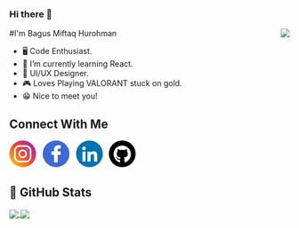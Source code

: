 ### Hi there 👋
#I'm Bagus Miftaq Hurohman  <img align="right" src="/icon/id.png">



* 🖥 Code Enthusiast.
* 🌱 I’m currently learning React.
* 🎨 UI/UX Designer.
* 🎮 Loves Playing VALORANT stuck on gold.
* 😁 Nice to meet you!


## Connect With Me

[![Instagram](https://raw.githubusercontent.com/santoadji21/santoadji21/master/icon/instagram.png)](https://www.instagram.com/bagus_miftaq/) &nbsp;
[![Facebook](https://raw.githubusercontent.com/santoadji21/santoadji21/master/icon/facebook.png)](https://www.facebook.com/BagusMiftaq/) &nbsp;
[![LinkedIn](https://raw.githubusercontent.com/santoadji21/santoadji21/master/icon/linkedin.png)](https://id.linkedin.com/in/bagus-miftaq-hurohman) &nbsp;
[![Github](https://raw.githubusercontent.com/santoadji21/santoadji21/master/icon/github.png)](https://github.com/santoadji21) &nbsp;

## 🚀 GitHub Stats

<a href="https://github.com/BagusMiftaq">
  <img height="180em" align="center" src="https://github-readme-stats.vercel.app/api?username=BagusMiftaq&show_icons=true&theme=tokyonight&hide_border=true&count_private=true&include_all_commits=true" />
</a>
<a href="https://github.com/BagusMiftaq">
  <img height="180em" align="center" src="https://github-readme-stats.vercel.app/api/top-langs/?username=BagusMiftaq&layout=compact&theme=tokyonight&hide_border=true&count_private=true&include_all_commits=true" />
  </a>
